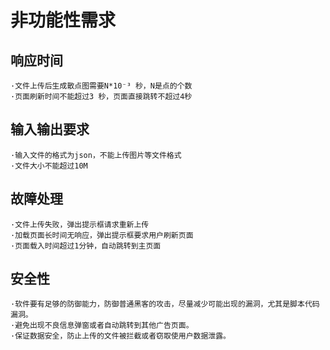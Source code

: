 # 非功能性需求
## 响应时间
    ·文件上传后生成散点图需要N*10⁻³ 秒，N是点的个数
    ·页面刷新时间不能超过3 秒，页面直接跳转不超过4秒
## 输入输出要求
    ·输入文件的格式为json，不能上传图片等文件格式
    ·文件大小不能超过10M
## 故障处理
    ·文件上传失败，弹出提示框请求重新上传
    ·加载页面长时间无响应，弹出提示框要求用户刷新页面
    ·页面载入时间超过1分钟，自动跳转到主页面
## 安全性
    ·软件要有足够的防御能力，防御普通黑客的攻击，尽量减少可能出现的漏洞，尤其是脚本代码漏洞。
    ·避免出现不良信息弹窗或者自动跳转到其他广告页面。
    ·保证数据安全，防止上传的文件被拦截或者窃取使用户数据泄露。